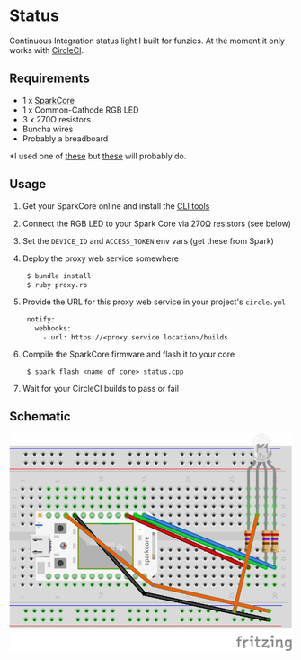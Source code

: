 # Status

Continuous Integration status light I built for funzies. At the moment it only works with [CircleCI](http://www.circleci.com).

## Requirements
 * 1 x [SparkCore](http://www.spark.io)
 * 1 x Common-Cathode RGB LED
 * 3 x 270Ω resistors
 * Buncha wires
 * Probably a breadboard

*I used one of [these](http://oomlout.co.uk/products/led-pirhana-rgb-x3) but [these](http://www.amazon.co.uk/Round-Common-Cathode-Emitting-Diodes/dp/B005VMDROS) will probably do.

## Usage

1. Get your SparkCore online and install the [CLI tools](http://docs.spark.io/cli/)
2. Connect the RGB LED to your Spark Core via 270Ω resistors (see below)
3. Set the `DEVICE_ID` and `ACCESS_TOKEN` env vars (get these from Spark)
4. Deploy the proxy web service somewhere

        $ bundle install
        $ ruby proxy.rb

5. Provide the URL for this proxy web service in your project's `circle.yml`

        notify:
          webhooks:
            - url: https://<proxy service location>/builds

6. Compile the SparkCore firmware and flash it to your core

        $ spark flash <name of core> status.cpp

7. Wait for your CircleCI builds to pass or fail

## Schematic

![Circuit](schematic/schematic.png)
